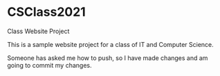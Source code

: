 # CSClass2021
 Class Website Project

 This is a sample website project for a class of IT and Computer Science.

 Someone has asked me how to push, so I have made changes and am going to commit
 my changes.
